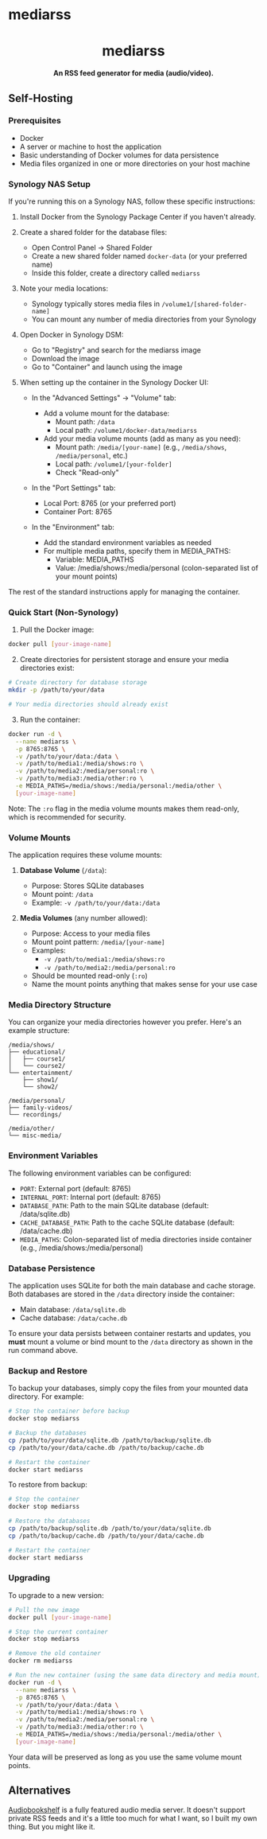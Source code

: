 # mediarss

<div align="center">
  <h1 align="center">mediarss</h1>
  <strong align="center">
    An RSS feed generator for media (audio/video).
  </strong>
</div>

## Self-Hosting

### Prerequisites

- Docker
- A server or machine to host the application
- Basic understanding of Docker volumes for data persistence
- Media files organized in one or more directories on your host machine

### Synology NAS Setup

If you're running this on a Synology NAS, follow these specific instructions:

1. Install Docker from the Synology Package Center if you haven't already.

2. Create a shared folder for the database files:

   - Open Control Panel → Shared Folder
   - Create a new shared folder named `docker-data` (or your preferred name)
   - Inside this folder, create a directory called `mediarss`

3. Note your media locations:

   - Synology typically stores media files in `/volume1/[shared-folder-name]`
   - You can mount any number of media directories from your Synology

4. Open Docker in Synology DSM:

   - Go to "Registry" and search for the mediarss image
   - Download the image
   - Go to "Container" and launch using the image

5. When setting up the container in the Synology Docker UI:

   - In the "Advanced Settings" → "Volume" tab:
     - Add a volume mount for the database:
       - Mount path: `/data`
       - Local path: `/volume1/docker-data/mediarss`
     - Add your media volume mounts (add as many as you need):
       - Mount path: `/media/[your-name]` (e.g., `/media/shows`,
         `/media/personal`, etc.)
       - Local path: `/volume1/[your-folder]`
       - Check "Read-only"
   - In the "Port Settings" tab:

     - Local Port: 8765 (or your preferred port)
     - Container Port: 8765

   - In the "Environment" tab:
     - Add the standard environment variables as needed
     - For multiple media paths, specify them in MEDIA_PATHS:
       - Variable: MEDIA_PATHS
       - Value: /media/shows:/media/personal (colon-separated list of your mount
         points)

The rest of the standard instructions apply for managing the container.

### Quick Start (Non-Synology)

1. Pull the Docker image:

```bash
docker pull [your-image-name]
```

2. Create directories for persistent storage and ensure your media directories
   exist:

```bash
# Create directory for database storage
mkdir -p /path/to/your/data

# Your media directories should already exist
```

3. Run the container:

```bash
docker run -d \
  --name mediarss \
  -p 8765:8765 \
  -v /path/to/your/data:/data \
  -v /path/to/media1:/media/shows:ro \
  -v /path/to/media2:/media/personal:ro \
  -v /path/to/media3:/media/other:ro \
  -e MEDIA_PATHS=/media/shows:/media/personal:/media/other \
  [your-image-name]
```

Note: The `:ro` flag in the media volume mounts makes them read-only, which is
recommended for security.

### Volume Mounts

The application requires these volume mounts:

1. **Database Volume** (`/data`):

   - Purpose: Stores SQLite databases
   - Mount point: `/data`
   - Example: `-v /path/to/your/data:/data`

2. **Media Volumes** (any number allowed):
   - Purpose: Access to your media files
   - Mount point pattern: `/media/[your-name]`
   - Examples:
     - `-v /path/to/media1:/media/shows:ro`
     - `-v /path/to/media2:/media/personal:ro`
   - Should be mounted read-only (`:ro`)
   - Name the mount points anything that makes sense for your use case

### Media Directory Structure

You can organize your media directories however you prefer. Here's an example
structure:

```
/media/shows/
├── educational/
│   ├── course1/
│   └── course2/
└── entertainment/
    ├── show1/
    └── show2/

/media/personal/
├── family-videos/
└── recordings/

/media/other/
└── misc-media/
```

### Environment Variables

The following environment variables can be configured:

- `PORT`: External port (default: 8765)
- `INTERNAL_PORT`: Internal port (default: 8765)
- `DATABASE_PATH`: Path to the main SQLite database (default: /data/sqlite.db)
- `CACHE_DATABASE_PATH`: Path to the cache SQLite database (default:
  /data/cache.db)
- `MEDIA_PATHS`: Colon-separated list of media directories inside container
  (e.g., /media/shows:/media/personal)

### Database Persistence

The application uses SQLite for both the main database and cache storage. Both
databases are stored in the `/data` directory inside the container:

- Main database: `/data/sqlite.db`
- Cache database: `/data/cache.db`

To ensure your data persists between container restarts and updates, you
**must** mount a volume or bind mount to the `/data` directory as shown in the
run command above.

### Backup and Restore

To backup your databases, simply copy the files from your mounted data
directory. For example:

```bash
# Stop the container before backup
docker stop mediarss

# Backup the databases
cp /path/to/your/data/sqlite.db /path/to/backup/sqlite.db
cp /path/to/your/data/cache.db /path/to/backup/cache.db

# Restart the container
docker start mediarss
```

To restore from backup:

```bash
# Stop the container
docker stop mediarss

# Restore the databases
cp /path/to/backup/sqlite.db /path/to/your/data/sqlite.db
cp /path/to/backup/cache.db /path/to/your/data/cache.db

# Restart the container
docker start mediarss
```

### Upgrading

To upgrade to a new version:

```bash
# Pull the new image
docker pull [your-image-name]

# Stop the current container
docker stop mediarss

# Remove the old container
docker rm mediarss

# Run the new container (using the same data directory and media mount)
docker run -d \
  --name mediarss \
  -p 8765:8765 \
  -v /path/to/your/data:/data \
  -v /path/to/media1:/media/shows:ro \
  -v /path/to/media2:/media/personal:ro \
  -v /path/to/media3:/media/other:ro \
  -e MEDIA_PATHS=/media/shows:/media/personal:/media/other \
  [your-image-name]
```

Your data will be preserved as long as you use the same volume mount points.

## Alternatives

[Audiobookshelf](https://github.com/advplyr/audiobookshelf) is a fully featured
audio media server. It doesn't support private RSS feeds and it's a little too
much for what I want, so I built my own thing. But you might like it.
